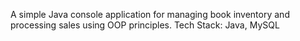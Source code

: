 A simple Java console application for managing book inventory and processing sales using OOP principles.
Tech Stack: Java, MySQL
